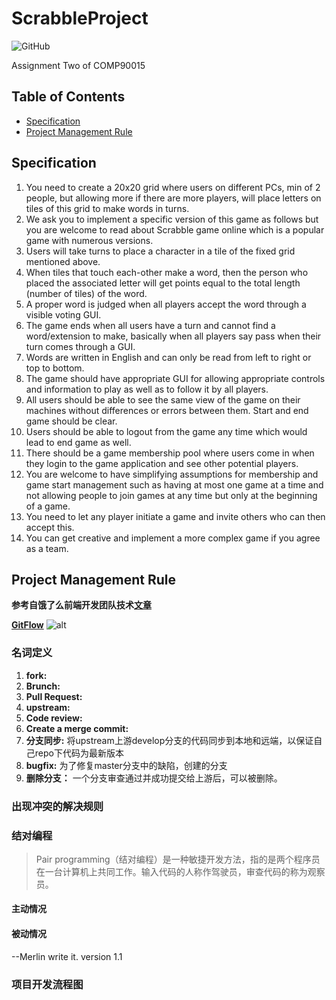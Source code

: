 # ScrabbleProject

![GitHub](https://img.shields.io/github/license/mashape/apistatus.svg)

Assignment Two of COMP90015

## Table of Contents 
- [Specification](#specification)
- [Project Management Rule](#project-management-rule)
 
    
## Specification
1. You need to create a 20x20 grid where users on different PCs, min of 2 people, but allowing more if there are more players, will place letters on tiles of this grid to make words in turns.
2. We ask you to implement a specific version of this game as follows but you are welcome to read about Scrabble game online which is a popular game with numerous versions.
3. Users will take turns to place a character in a tile of the fixed grid mentioned above.
4. When tiles that touch each-other make a word, then the person who placed the associated letter will get points equal to the total length (number of tiles) of the word.
5. A proper word is judged when all players accept the word through a visible voting GUI.
6. The game ends when all users have a turn and cannot find a word/extension to make, basically when all players say pass when their turn comes through a GUI.
7. Words are written in English and can only be read from left to right or top to bottom. 
8. The game should have appropriate GUI for allowing appropriate controls and information to play as well as to follow it by all players.
9. All users should be able to see the same view of the game on their machines without differences or errors between them. Start and end game should be clear.
10. Users should be able to logout from the game any time which would lead to end game as well.
11. There should be a game membership pool where users come in when they login to the game application and see other potential players. 
12. You are welcome to have simplifying assumptions for membership and game start management such as having at most one game at a time and not allowing people to join games at any time but only at the beginning of a game. 
13. You need to let any player initiate a game and invite others who can then accept this.
14. You can get creative and implement a more complex game if you agree as a team. 

## Project Management Rule
**参考自饿了么前端开发团队技术[文章](https://zhuanlan.zhihu.com/p/39148914)**

**[GitFlow](https://datasift.github.io/gitflow/IntroducingGitFlow.html)**
![alt](https://jeffkreeftmeijer.com/git-flow/git-flow.png)
### 名词定义
1. **fork:** 
2. **Brunch:**
3. **Pull Request:**
4. **upstream:**
5. **Code review:**
6. **Create a merge commit:**
7. **分支同步:** 将upstream上游develop分支的代码同步到本地和远端，以保证自己repo下代码为最新版本
8. **bugfix:** 为了修复master分支中的缺陷，创建的分支
9. **删除分支：** 一个分支审查通过并成功提交给上游后，可以被删除。

### 出现冲突的解决规则

### 结对编程
> Pair programming（结对编程）是一种敏捷开发方法，指的是两个程序员在一台计算机上共同工作。输入代码的人称作驾驶员，审查代码的称为观察员。
#### 主动情况

#### 被动情况
--Merlin write it. version 1.1
### 项目开发流程图
